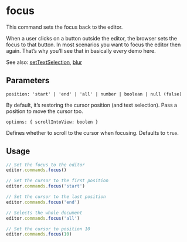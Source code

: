 # focus
This command sets the focus back to the editor.

When a user clicks on a button outside the editor, the browser sets the focus to that button. In most scenarios you want to focus the editor then again. That’s why you’ll see that in basically every demo here.

See also: [setTextSelection](/api/commands/set-text-selection), [blur](/api/commands/blur)

## Parameters
`position: 'start' | 'end' | 'all' | number | boolean | null (false)`

By default, it’s restoring the cursor position (and text selection). Pass a position to move the cursor too.

`options: { scrollIntoView: boolen }`

Defines whether to scroll to the cursor when focusing. Defaults to `true`.

## Usage
```js
// Set the focus to the editor
editor.commands.focus()

// Set the cursor to the first position
editor.commands.focus('start')

// Set the cursor to the last position
editor.commands.focus('end')

// Selects the whole document
editor.commands.focus('all')

// Set the cursor to position 10
editor.commands.focus(10)
```
